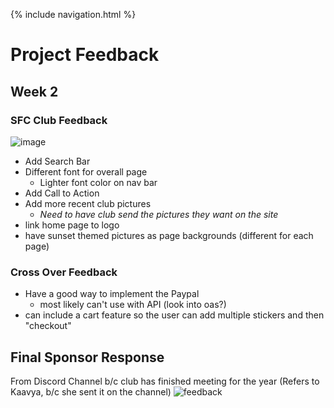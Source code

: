 {% include navigation.html %}

# Project Feedback

## Week 2
### SFC Club Feedback
![image](https://user-images.githubusercontent.com/70492417/160447387-2216be4c-7092-422f-b7ea-a7a140b9c7e8.png)
- Add Search Bar
- Different font for overall page
     - Lighter font color on nav bar
- Add Call to Action
- Add more recent club pictures
    - _Need to have club send the pictures they want on the site_
- link home page to logo
- have sunset themed pictures as page backgrounds (different for each page)

### Cross Over Feedback
- Have a good way to implement the Paypal
     - most likely can't use with API (look into oas?)
- can include a cart feature so the user can add multiple stickers and then "checkout"
 
## Final Sponsor Response
From Discord Channel b/c club has finished meeting for the year (Refers to Kaavya, b/c she sent it on the channel)
![feedback](https://user-images.githubusercontent.com/72475036/171790846-a9f0f722-4e38-4eb6-a886-d75e95863141.PNG)

